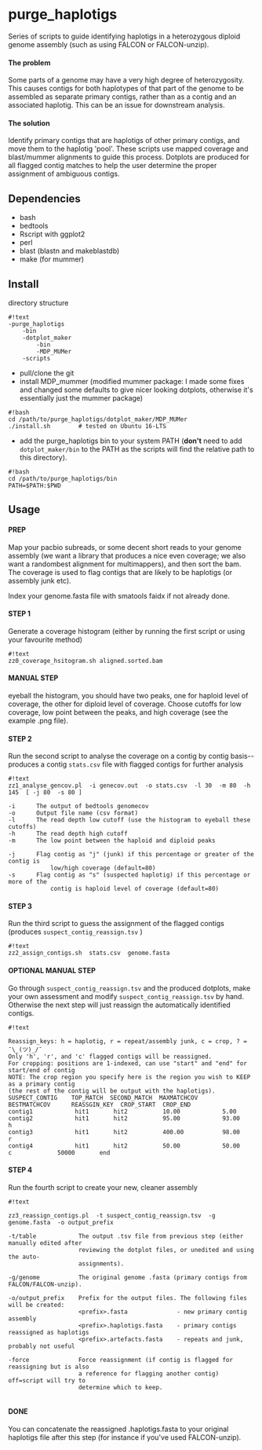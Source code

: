 # purge_haplotigs

Series of scripts to guide identifying haplotigs in a heterozygous diploid genome assembly (such as using FALCON or FALCON-unzip).

#### The problem

Some parts of a genome may have a very high degree of heterozygosity. This causes contigs for both haplotypes of that part of the genome to be assembled as separate primary contigs, rather than as a contig and an associated haplotig. This can be an issue for downstream analysis.

#### The solution

Identify primary contigs that are haplotigs of other primary contigs, and move them to the haplotig 'pool'. These scripts use mapped coverage and blast/mummer alignments to guide this process. Dotplots are produced for all flagged contig matches to help the user determine the proper assignment of ambiguous contigs.

## Dependencies

- bash
- bedtools
- Rscript with ggplot2
- perl 
- blast (blastn and makeblastdb)
- make (for mummer)


## Install

directory structure

```
#!text
-purge_haplotigs
    -bin
    -dotplot_maker
        -bin
        -MDP_MUMer
    -scripts
```

- pull/clone the git
- install MDP_mummer (modified mummer package: I made some fixes and changed some defaults to give nicer looking dotplots, otherwise it's essentially just the mummer package)

```
#!bash
cd /path/to/purge_haplotigs/dotplot_maker/MDP_MUMer
./install.sh        # tested on Ubuntu 16-LTS
```

 - add the purge_haplotigs bin to your system PATH (**don't** need to add `dotplot_maker/bin` to the PATH as the scripts will find the relative path to this directory).

```
#!bash
cd /path/to/purge_haplotigs/bin
PATH=$PATH:$PWD
```


## Usage

#### PREP

Map your pacbio subreads, or some decent short reads to your genome assembly (we want a library that produces a nice even coverage; we also want a randombest alignment for multimappers), and then sort the bam. The coverage is used to flag contigs that are likely to be haplotigs (or assembly junk etc).

Index your genome.fasta file with smatools faidx if not already done.

#### STEP 1

Generate a coverage histogram (either by running the first script or using your favourite method)

```
#!text
zz0_coverage_hsitogram.sh aligned.sorted.bam
```

#### MANUAL STEP

eyeball the histogram, you should have two peaks, one for haploid level of coverage, the other for diploid level of coverage. Choose cutoffs for low coverage, low point between the peaks, and high coverage (see the example .png file).

#### STEP 2

Run the second script to analyse the coverage on a contig by contig basis--produces a contig `stats.csv` file with flagged contigs for further analysis

```
#!text
zz1_analyse_gencov.pl  -i genecov.out  -o stats.csv  -l 30  -m 80  -h 145  [ -j 80  -s 80 ]

-i      The output of bedtools genomecov
-o      Output file name (csv format)
-l      The read depth low cutoff (use the histogram to eyeball these cutoffs)
-h      The read depth high cutoff
-m      The low point between the haploid and diploid peaks

-j      Flag contig as "j" (junk) if this percentage or greater of the contig is 
            low/high coverage (default=80)
-s      Flag contig as "s" (suspected haplotig) if this percentage or more of the
            contig is haploid level of coverage (default=80)

```

#### STEP 3

Run the third script to guess the assignment of the flagged contigs (produces `suspect_contig_reassign.tsv` )

```
#!text
zz2_assign_contigs.sh  stats.csv  genome.fasta
```

#### OPTIONAL MANUAL STEP

Go through `suspect_contig_reassign.tsv` and the produced dotplots, make your own assessment and modify `suspect_contig_reassign.tsv` by hand. Otherwise the next step will just reassign the automatically identified contigs. 

```
#!text

Reassign_keys: h = haplotig, r = repeat/assembly junk, c = crop, ? = ¯\_(ツ)_/¯
Only 'h', 'r', and 'c' flagged contigs will be reassigned.
For cropping: positions are 1-indexed, can use "start" and "end" for start/end of contig
NOTE: The crop region you specify here is the region you wish to KEEP as a primary contig
(the rest of the contig will be output with the haplotigs).
SUSPECT_CONTIG    TOP_MATCH  SECOND_MATCH  MAXMATCHCOV      BESTMATCHCOV      REASSGIN_KEY  CROP_START  CROP_END
contig1            hit1       hit2          10.00            5.00              
contig2            hit1       hit2          95.00            93.00             h
contig3            hit1       hit2          400.00           98.00             r
contig4            hit1       hit2          50.00            50.00             c             50000       end
```

#### STEP 4

Run the fourth script to create your new, cleaner assembly

```
#!text

zz3_reassign_contigs.pl  -t suspect_contig_reassign.tsv  -g genome.fasta  -o output_prefix

-t/table            The output .tsv file from previous step (either manually edited after
                    reviewing the dotplot files, or unedited and using the auto-
                    assignments).

-g/genome           The original genome .fasta (primary contigs from FALCON/FALCON-unzip).

-o/output_prefix    Prefix for the output files. The following files will be created: 
                    <prefix>.fasta              - new primary contig assembly
                    <prefix>.haplotigs.fasta    - primary contigs reassigned as haplotigs
                    <prefix>.artefacts.fasta    - repeats and junk, probably not useful

-force              Force reassignment (if contig is flagged for reassigning but is also
                    a reference for flagging another contig) off=script will try to 
                    determine which to keep.


```
#### DONE

You can concatenate the reassigned <prefix>.haplotigs.fasta to your original haplotigs
file after this step (for instance if you've used FALCON-unzip).